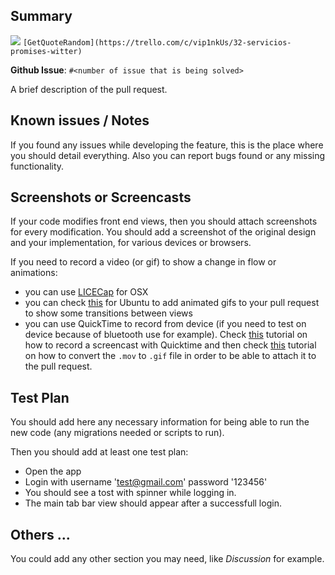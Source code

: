 ## Summary

![](https://github.trello.services/images/mini-trello-icon.png) `[GetQuoteRandom](https://trello.com/c/vip1nkUs/32-servicios-promises-witter)`

**Github Issue**: `#<number of issue that is being solved>`


A brief description of the pull request.


## Known issues / Notes

If you found any issues while developing the feature, this is the place where you should detail everything.
Also you can report bugs found or any missing functionality.


## Screenshots or Screencasts

If your code modifies front end views, then you should attach screenshots for every modification.
You should add a screenshot of the original design and your implementation, for various devices or browsers.

If you need to record a video (or gif) to show a change in flow or animations:
- you can use [LICECap](http://www.cockos.com/licecap/) for OSX
- you can check [this](https://wiki.ubuntu.com/CreatingScreencasts) for Ubuntu to add animated gifs to your pull request to show some transitions between views
- you can use QuickTime to record from device (if you need to test on device because of bluetooth use for example). Check [this](http://www.tekrevue.com/tip/record-iphone-screen-quicktime/) tutorial on how to record a screencast with Quicktime and then check [this](https://gist.github.com/dergachev/4627207) tutorial on how to convert the `.mov` to `.gif` file in order to be able to attach it to the pull request.


## Test Plan

You should add here any necessary information for being able to run the new code (any migrations needed or scripts to run).

Then you should add at least one test plan:

* Open the app
* Login with username 'test@gmail.com' password '123456'
* You should see a tost with spinner while logging in.
* The main tab bar view should appear after a successfull login.


## Others ...

You could add any other section you may need, like _Discussion_ for example.
